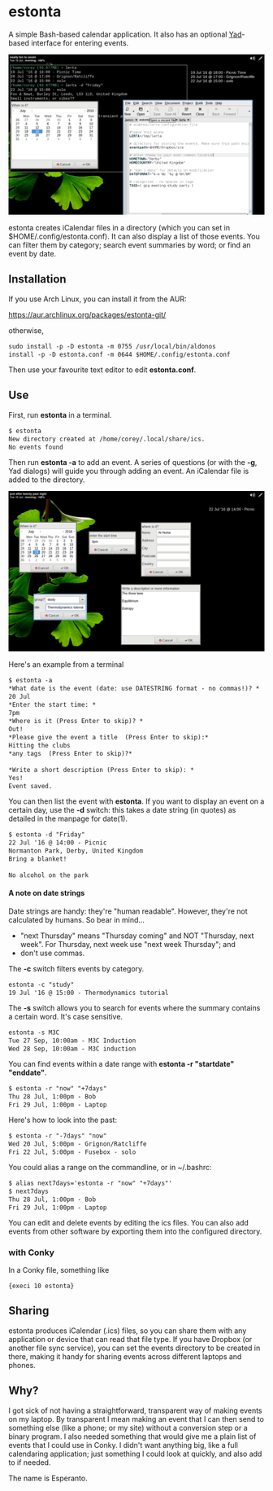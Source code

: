 # estonta
A simple Bash-based calendar application. It also has an optional [Yad](https://sourceforge.net/projects/yad-dialog/)-based interface for entering events.


![clockwise, from top-left: listing (in Termite), the same listing in Conky, estonta.conf, adding an event](estonta.png)


estonta creates iCalendar files in a directory (which you can set in $HOME/.config/estonta.conf). It can also display a list of those events. You can filter them by category; search event summaries by word; or find an event by date.

## Installation

If you use Arch Linux, you can install it from the AUR:

https://aur.archlinux.org/packages/estonta-git/

otherwise, 

```
sudo install -p -D estonta -m 0755 /usr/local/bin/aldonos
install -p -D estonta.conf -m 0644 $HOME/.config/estonta.conf
```

Then use your favourite text editor to edit **estonta.conf**.

## Use
First, run **estonta** in a terminal.
```
$ estonta
New directory created at /home/corey/.local/share/ics.
No events found
```
Then run **estonta -a** to add an event. A series of questions (or with the **-g**, Yad dialogs) will guide you through adding an event. An iCalendar file is added to the directory.

![The series of dialogs for adding](aldonas.png)

Here's an example from a terminal
```
$ estonta -a
*What date is the event (date: use DATESTRING format - no commas!)? *
20 Jul
*Enter the start time: *
7pm
*Where is it (Press Enter to skip)? *
Out!
*Please give the event a title  (Press Enter to skip):*
Hitting the clubs
*any tags  (Press Enter to skip)?*

*Write a short description (Press Enter to skip): *
Yes!
Event saved.
```

You can then list the event with **estonta**. If you want to display an event on a certain day, use the **-d** switch: this takes a date string (in quotes) as detailed in the manpage for date(1).
```
$ estonta -d "Friday"
22 Jul '16 @ 14:00 - Picnic
Normanton Park, Derby, United Kingdom
Bring a blanket!

No alcohol on the park
```
#### A note on date strings
Date strings are handy: they're "human readable". However, they're not calculated by humans. So bear in mind...
* "next Thursday" means "Thursday coming" and NOT "Thursday, next week". For Thursday, next week use "next week Thursday"; and
* don't use commas.



The **-c** switch filters events by category.
```
estonta -c "study"
19 Jul '16 @ 15:00 - Thermodynamics tutorial
```
The **-s** switch allows you to search for events where the summary contains a certain word. It's case sensitive.
```
estonta -s M3C
Tue 27 Sep, 10:00am - M3C Induction
Wed 28 Sep, 10:00am - M3C induction
```

You can find events within a date range with **estonta -r "startdate" "enddate"**. 

```
$ estonta -r "now" "+7days"
Thu 28 Jul, 1:00pm - Bob
Fri 29 Jul, 1:00pm - Laptop
```
Here's how to look into the past:
```
$ estonta -r "-7days" "now"
Wed 20 Jul, 5:00pm - Grignon/Ratcliffe
Fri 22 Jul, 5:00pm - Fusebox - solo
```
You could alias a range on the commandline, or in ~/.bashrc:

```
$ alias next7days='estonta -r "now" "+7days"'
$ next7days 
Thu 28 Jul, 1:00pm - Bob
Fri 29 Jul, 1:00pm - Laptop
```


You can edit and delete events by editing the ics files. You can also add events from other software by exporting them into the configured directory.

### with Conky
In a Conky file, something like
```
{execi 10 estonta}
```
## Sharing
estonta produces iCalendar (.ics) files, so you can share them with any application or device that can read that file type. If you have Dropbox (or another file sync service), you can set the events directory to be created in there, making it handy for sharing events across different laptops and phones.

## Why?
I got sick of not having a straightforward, transparent way of making events on my laptop. By transparent I mean making an event that I can then send to something else (like a phone; or my site) without a conversion step or a binary program. I also needed something that would give me a plain list of events that I could use in Conky. I didn't want anything big, like a full calendaring application; just something I could look at quickly, and also add to if needed. 

The name is Esperanto.


